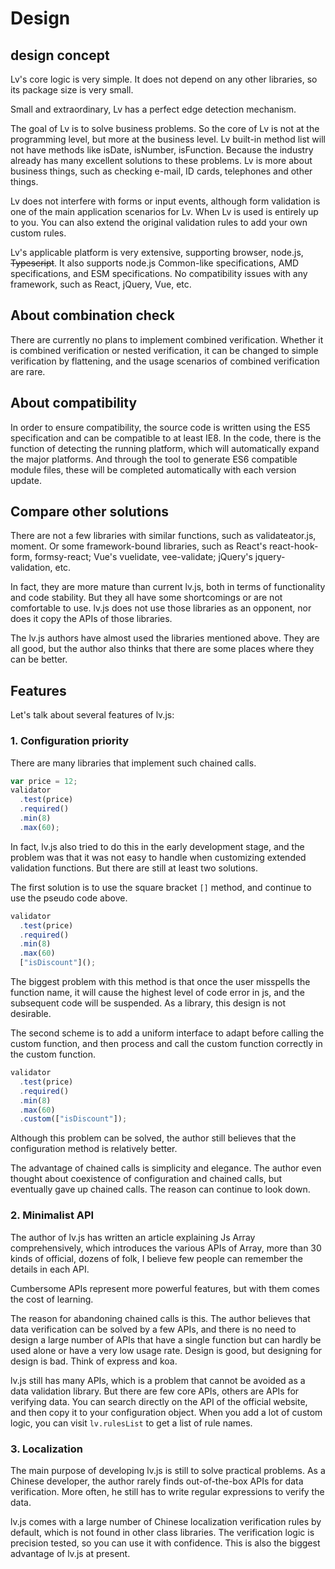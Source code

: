 # Design

## design concept

Lv's core logic is very simple. It does not depend on any other libraries, so its package size is very small.

Small and extraordinary, Lv has a perfect edge detection mechanism.

The goal of Lv is to solve business problems. So the core of Lv is not at the programming level, but more at the business level. Lv built-in method list will not have methods like isDate, isNumber, isFunction. Because the industry already has many excellent solutions to these problems. Lv is more about business things, such as checking e-mail, ID cards, telephones and other things.

Lv does not interfere with forms or input events, although form validation is one of the main application scenarios for Lv. When Lv is used is entirely up to you. You can also extend the original validation rules to add your own custom rules.

Lv's applicable platform is very extensive, supporting browser, node.js, ~~Typescript~~. It also supports node.js Common-like specifications, AMD specifications, and ESM specifications. No compatibility issues with any framework, such as React, jQuery, Vue, etc.

## About combination check

There are currently no plans to implement combined verification. Whether it is combined verification or nested verification, it can be changed to simple verification by flattening, and the usage scenarios of combined verification are rare.

## About compatibility

In order to ensure compatibility, the source code is written using the ES5 specification and can be compatible to at least IE8. In the code, there is the function of detecting the running platform, which will automatically expand the major platforms. And through the tool to generate ES6 compatible module files, these will be completed automatically with each version update.

## Compare other solutions

There are not a few libraries with similar functions, such as validateator.js, moment. Or some framework-bound libraries, such as React's react-hook-form, formsy-react; Vue's vuelidate, vee-validate; jQuery's jquery-validation, etc.

In fact, they are more mature than current lv.js, both in terms of functionality and code stability. But they all have some shortcomings or are not comfortable to use. lv.js does not use those libraries as an opponent, nor does it copy the APIs of those libraries.

The lv.js authors have almost used the libraries mentioned above. They are all good, but the author also thinks that there are some places where they can be better.

## Features

Let's talk about several features of lv.js:

### 1. Configuration priority

There are many libraries that implement such chained calls.

```js
var price = 12;
validator
  .test(price)
  .required()
  .min(8)
  .max(60);
```

In fact, lv.js also tried to do this in the early development stage, and the problem was that it was not easy to handle when customizing extended validation functions. But there are still at least two solutions.

The first solution is to use the square bracket `[]` method, and continue to use the pseudo code above.

```js
validator
  .test(price)
  .required()
  .min(8)
  .max(60)
  ["isDiscount"]();
```

The biggest problem with this method is that once the user misspells the function name, it will cause the highest level of code error in js, and the subsequent code will be suspended. As a library, this design is not desirable.

The second scheme is to add a uniform interface to adapt before calling the custom function, and then process and call the custom function correctly in the custom function.

```js
validator
  .test(price)
  .required()
  .min(8)
  .max(60)
  .custom(["isDiscount"]);
```

Although this problem can be solved, the author still believes that the configuration method is relatively better.

The advantage of chained calls is simplicity and elegance. The author even thought about coexistence of configuration and chained calls, but eventually gave up chained calls. The reason can continue to look down.

### 2. Minimalist API

The author of lv.js has written an article explaining Js Array comprehensively, which introduces the various APIs of Array, more than 30 kinds of official, dozens of folk, I believe few people can remember the details in each API.

Cumbersome APIs represent more powerful features, but with them comes the cost of learning.

The reason for abandoning chained calls is this. The author believes that data verification can be solved by a few APIs, and there is no need to design a large number of APIs that have a single function but can hardly be used alone or have a very low usage rate. Design is good, but designing for design is bad. Think of express and koa.

lv.js still has many APIs, which is a problem that cannot be avoided as a data validation library. But there are few core APIs, others are APIs for verifying data. You can search directly on the API of the official website, and then copy it to your configuration object. When you add a lot of custom logic, you can visit `lv.rulesList` to get a list of rule names.

### 3. Localization

The main purpose of developing lv.js is still to solve practical problems. As a Chinese developer, the author rarely finds out-of-the-box APIs for data verification. More often, he still has to write regular expressions to verify the data.

lv.js comes with a large number of Chinese localization verification rules by default, which is not found in other class libraries. The verification logic is precision tested, so you can use it with confidence. This is also the biggest advantage of lv.js at present.
